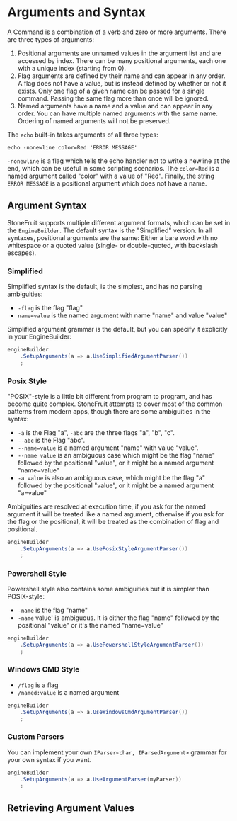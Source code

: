 # Arguments and Syntax

A Command is a combination of a verb and zero or more arguments. There are three types of arguments:

1. Positional arguments are unnamed values in the argument list and are accessed by index. There can be many positional arguments, each one with a unique index (starting from 0).
1. Flag arguments are defined by their name and can appear in any order. A flag does not have a value, but is instead defined by whether or not it exists. Only one flag of a given name can be passed for a single command. Passing the same flag more than once will be ignored.
1. Named arguments have a name and a value and can appear in any order. You can have multiple named arguments with the same name. Ordering of named arguments will not be preserved.

The `echo` built-in takes arguments of all three types:

```
echo -nonewline color=Red 'ERROR MESSAGE'
```

`-nonewline` is a flag which tells the echo handler not to write a newline at the end, which can be useful in some scripting scenarios. The `color=Red` is a named argument called "color" with a value of "Red". Finally, the string `ERROR MESSAGE` is a positional argument which does not have a name.

## Argument Syntax

StoneFruit supports multiple different argument formats, which can be set in the `EngineBuilder`. The default syntax is the "Simplified" version. In all syntaxes, positional arguments are the same: Either a bare word with no whitespace or a quoted value (single- or double-quoted, with backslash escapes).

### Simplified

Simplified syntax is the default, is the simplest, and has no parsing ambiguities:

* `-flag` is the flag "flag"
* `name=value` is the named argument with name "name" and value "value"

Simplified argument grammar is the default, but you can specify it explicitly in your EngineBuilder:

```csharp
engineBuilder
    .SetupArguments(a => a.UseSimplifiedArgumentParser())
    ;
```

### Posix Style

"POSIX"-style is a little bit different from program to program, and has become quite complex. StoneFruit attempts to cover most of the common patterns from modern apps, though there are some ambiguities in the syntax:

* `-a` is the Flag "a", `-abc` are the three flags "a", "b", "c".
* `--abc` is the Flag "abc".
* `--name=value` is a named argument "name" with value "value".
* `--name value` is an ambiguous case which might be the flag "name" followed by the positional "value", or it might be a named argument "name=value"
* `-a value` is also an ambiguous case, which might be the flag "a" followed by the positional "value", or it might be a named argument "a=value"

Ambiguities are resolved at execution time, if you ask for the named argument it will be treated like a named argument, otherwise if you ask for the flag or the positional, it will be treated as the combination of flag and positional.

```csharp
engineBuilder
    .SetupArguments(a => a.UsePosixStyleArgumentParser())
    ;
```

### Powershell Style

Powershell style also contains some ambiguities but it is simpler than POSIX-style:

* `-name` is the flag "name"
* `-name` value' is ambiguous. It is either the flag "name" followed by the positional "value" or it's the named "name=value"

```csharp
engineBuilder
    .SetupArguments(a => a.UsePowershellStyleArgumentParser())
    ;
```

### Windows CMD Style

* `/flag` is a flag
* `/named:value` is a named argument

```csharp
engineBuilder
    .SetupArguments(a => a.UseWindowsCmdArgumentParser())
    ;
```

### Custom Parsers

You can implement your own `IParser<char, IParsedArgument>` grammar for your own syntax if you want.

```csharp
engineBuilder
    .SetupArguments(a => a.UseArgumentParser(myParser))
    ;
```

## Retrieving Argument Values